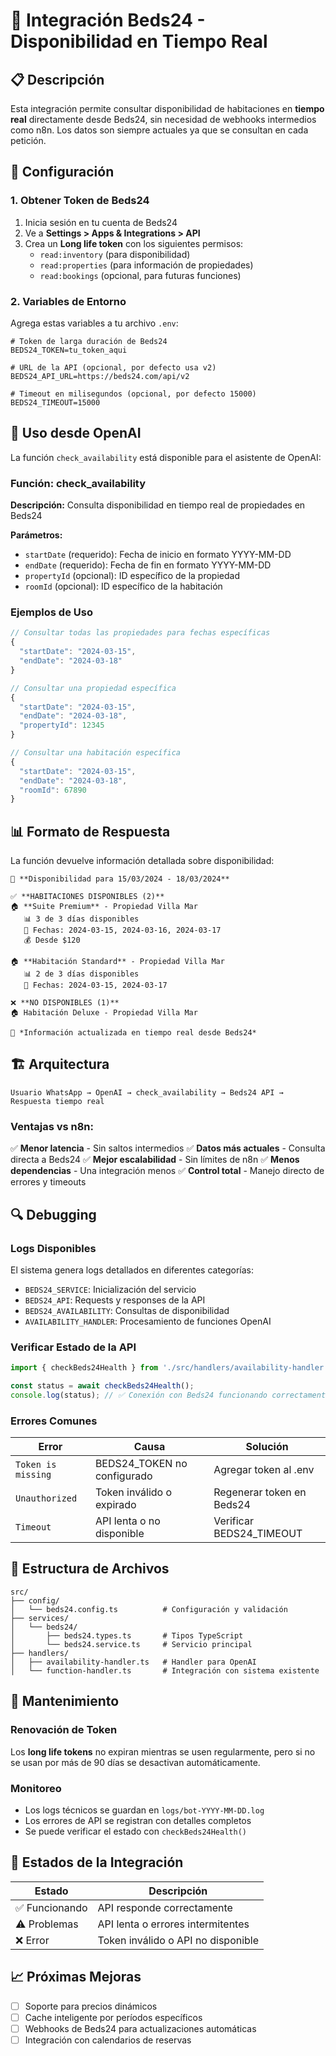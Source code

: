# 🏨 Integración Beds24 - Disponibilidad en Tiempo Real

## 📋 Descripción

Esta integración permite consultar disponibilidad de habitaciones en **tiempo real** directamente desde Beds24, sin necesidad de webhooks intermedios como n8n. Los datos son siempre actuales ya que se consultan en cada petición.

## 🚀 Configuración

### 1. Obtener Token de Beds24

1. Inicia sesión en tu cuenta de Beds24
2. Ve a **Settings > Apps & Integrations > API**
3. Crea un **Long life token** con los siguientes permisos:
   - `read:inventory` (para disponibilidad)
   - `read:properties` (para información de propiedades)
   - `read:bookings` (opcional, para futuras funciones)

### 2. Variables de Entorno

Agrega estas variables a tu archivo `.env`:

```env
# Token de larga duración de Beds24
BEDS24_TOKEN=tu_token_aqui

# URL de la API (opcional, por defecto usa v2)
BEDS24_API_URL=https://beds24.com/api/v2

# Timeout en milisegundos (opcional, por defecto 15000)
BEDS24_TIMEOUT=15000
```

## 🔧 Uso desde OpenAI

La función `check_availability` está disponible para el asistente de OpenAI:

### Función: check_availability

**Descripción:** Consulta disponibilidad en tiempo real de propiedades en Beds24

**Parámetros:**
- `startDate` (requerido): Fecha de inicio en formato YYYY-MM-DD
- `endDate` (requerido): Fecha de fin en formato YYYY-MM-DD  
- `propertyId` (opcional): ID específico de la propiedad
- `roomId` (opcional): ID específico de la habitación

### Ejemplos de Uso

```javascript
// Consultar todas las propiedades para fechas específicas
{
  "startDate": "2024-03-15",
  "endDate": "2024-03-18"
}

// Consultar una propiedad específica
{
  "startDate": "2024-03-15",
  "endDate": "2024-03-18",
  "propertyId": 12345
}

// Consultar una habitación específica
{
  "startDate": "2024-03-15",
  "endDate": "2024-03-18",
  "roomId": 67890
}
```

## 📊 Formato de Respuesta

La función devuelve información detallada sobre disponibilidad:

```
📅 **Disponibilidad para 15/03/2024 - 18/03/2024**

✅ **HABITACIONES DISPONIBLES (2)**
🏠 **Suite Premium** - Propiedad Villa Mar
   📊 3 de 3 días disponibles
   📅 Fechas: 2024-03-15, 2024-03-16, 2024-03-17
   💰 Desde $120

🏠 **Habitación Standard** - Propiedad Villa Mar
   📊 2 de 3 días disponibles
   📅 Fechas: 2024-03-15, 2024-03-17

❌ **NO DISPONIBLES (1)**
🏠 Habitación Deluxe - Propiedad Villa Mar

🔄 *Información actualizada en tiempo real desde Beds24*
```

## 🏗️ Arquitectura

```
Usuario WhatsApp → OpenAI → check_availability → Beds24 API → Respuesta tiempo real
```

### Ventajas vs n8n:

✅ **Menor latencia** - Sin saltos intermedios
✅ **Datos más actuales** - Consulta directa a Beds24
✅ **Mejor escalabilidad** - Sin límites de n8n
✅ **Menos dependencias** - Una integración menos
✅ **Control total** - Manejo directo de errores y timeouts

## 🔍 Debugging

### Logs Disponibles

El sistema genera logs detallados en diferentes categorías:

- `BEDS24_SERVICE`: Inicialización del servicio
- `BEDS24_API`: Requests y responses de la API
- `BEDS24_AVAILABILITY`: Consultas de disponibilidad
- `AVAILABILITY_HANDLER`: Procesamiento de funciones OpenAI

### Verificar Estado de la API

```typescript
import { checkBeds24Health } from './src/handlers/availability-handler';

const status = await checkBeds24Health();
console.log(status); // ✅ Conexión con Beds24 funcionando correctamente
```

### Errores Comunes

| Error | Causa | Solución |
|-------|-------|----------|
| `Token is missing` | BEDS24_TOKEN no configurado | Agregar token al .env |
| `Unauthorized` | Token inválido o expirado | Regenerar token en Beds24 |
| `Timeout` | API lenta o no disponible | Verificar BEDS24_TIMEOUT |

## 📁 Estructura de Archivos

```
src/
├── config/
│   └── beds24.config.ts          # Configuración y validación
├── services/
│   └── beds24/
│       ├── beds24.types.ts       # Tipos TypeScript
│       └── beds24.service.ts     # Servicio principal
├── handlers/
│   ├── availability-handler.ts   # Handler para OpenAI
│   └── function-handler.ts       # Integración con sistema existente
```

## 🔧 Mantenimiento

### Renovación de Token

Los **long life tokens** no expiran mientras se usen regularmente, pero si no se usan por más de 90 días se desactivan automáticamente.

### Monitoreo

- Los logs técnicos se guardan en `logs/bot-YYYY-MM-DD.log`
- Los errores de API se registran con detalles completos
- Se puede verificar el estado con `checkBeds24Health()`

## 🚦 Estados de la Integración

| Estado | Descripción |
|--------|-------------|
| ✅ Funcionando | API responde correctamente |
| ⚠️ Problemas | API lenta o errores intermitentes |
| ❌ Error | Token inválido o API no disponible |

## 📈 Próximas Mejoras

- [ ] Soporte para precios dinámicos
- [ ] Cache inteligente por períodos específicos
- [ ] Webhooks de Beds24 para actualizaciones automáticas
- [ ] Integración con calendarios de reservas 